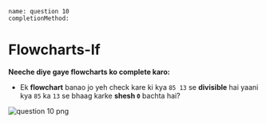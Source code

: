 ```ngMeta
name: question 10
completionMethod:
```

# Flowcharts-If

**Neeche diye gaye flowcharts ko complete karo:**

- Ek **flowchart** banao jo yeh check kare ki kya `85 13` se **divisible**	 hai yaani kya `85` ka `13` se bhaag karke **shesh `0`** bachta hai?

![question 10 png](https://storage.googleapis.com/ng-curriculum-images/python-flowcharts/if-worksheet/2.11-question10.png)
